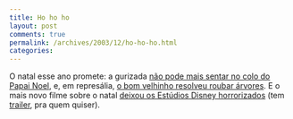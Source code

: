 ```yaml
---
title: Ho ho ho
layout: post
comments: true
permalink: /archives/2003/12/ho-ho-ho.html
categories:
---
```

O natal esse ano promete: a gurizada <a href=http://ultimosegundo.ig.com.br/useg/mundo/artigo/0,,1434004,00.html >não pode mais sentar no colo do Papai Noel</a>, e, em represália, <a href=http://ultimosegundo.ig.com.br/useg/mundo/artigo/0,,1424977,00.html >o bom velhinho resolveu roubar árvores</a>. E o mais novo filme sobre o natal <a href=http://ultimosegundo.ig.com.br/useg/cultura/artigo/0,,1422538,00.html >deixou os Estúdios Disney horrorizados</a> (tem <a href=http://ultimosegundo.ig.com.br/useg/cultura/artigo/0,,1382299,00.html >trailer</a>, pra quem quiser).